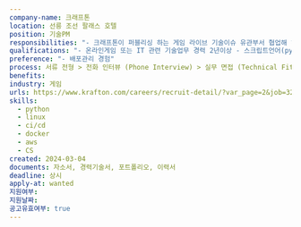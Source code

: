 ```yaml
---
company-name: 크래프톤
location: 선릉 조선 팔래스 호텔
position: 기술PM
responsibilities: "- 크래프톤이 퍼블리싱 하는 게임 라이브 기술이슈 유관부서 협업해 해결 - 게임 라이브 런칭 트러블 슈팅 - 게임 런칭관련 기술 준비 및 마일스톤 관리"
qualifications: "- 온라인게임 또는 IT 관련 기술업무 경력 2년이상 - 스크립트언어(python, powershell, bash) 또는 일반언어 (go, c#)등 프로그래밍 작성 경험 - 퍼블릭 클라우드 서비스 및 필요 기술 요소 - 협업 위한 커뮤니케이션 능력 - 온라인 게임 개발 및 프로세스에 대한 이해 - 새로운 기술 익히고 적용하는데 어려움 없는 분"
preference: "- 배포관리 경험"
process: 서류 전형 > 전화 인터뷰 (Phone Interview) > 실무 면접 (Technical Fit Interview) > 최종 면접 (Culture Fit Interview) > 합격 및 입사
benefits: 
industry: 게임
urls: https://www.krafton.com/careers/recruit-detail/?var_page=2&job=3230&search_list_cnt=10&search_keyword=PM
skills:
  - python
  - linux
  - ci/cd
  - docker
  - aws
  - CS
created: 2024-03-04
documents: 자소서, 경력기술서, 포트폴리오, 이력서
deadline: 상시
apply-at: wanted
지원여부: 
지원날짜: 
공고유효여부: true
---
```

